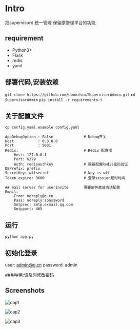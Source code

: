 Intro
===
把supervisord 统一管理 保留原管理平台的功能

## requirement ##

* Python3+
* Flask
* redis
* yaml

## 部署代码,安装依赖 ##


`git clone https://github.com/doomzhou/SupervisorAdmin.git`
`cd SupervisorAdmin`
`pip install -r requirements.t`


## 关于配置文件 ##

`cp config.yaml.example config.yaml`


    AppDebugOption : False              # Debug开关
    Host           : 0.0.0.0
    Port           : 5001
    Redis:                              # Redis 配置项
        Host: 127.0.0.1
        Port: 6379
        Auth: redisauthkey              # 需要配置Redis密码验证
    DBPrefix: prefix
    SecretKey: wtfsecret                # key is wtf
    Token_expire: 3600                  # 登录session超时时间 

    ## mail server for userinvite       需要邮件邀请功请配置
    Email:
        From: noreply@g.cn
        Pass: noreply'spassword
        Smtpser: smtp.exmail.qq.com
        Smtpport: 465

## 运行 ##

`python app.py`

## 初始化登录 ##

user: admin@g.cn
password: admin

#####另:请及时修改密码


## Screenshots ##

![cap1](https://66.media.tumblr.com/5c77272c6669a59d0406f6b87bbcc420/tumblr_ob9wmw1yLU1r68ev5o1_1280.png)

![cap2](https://67.media.tumblr.com/552b8b7a65c7eb7fcdd7f97d045be1aa/tumblr_ob9wmw1yLU1r68ev5o2_1280.png)

![cap3](https://67.media.tumblr.com/c57a66dc3cc3959ca4c07b38df599f45/tumblr_ob9wmw1yLU1r68ev5o3_1280.png)
